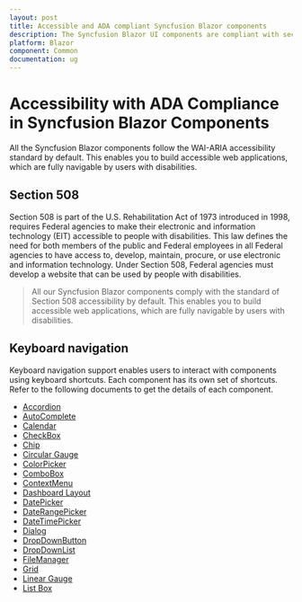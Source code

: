 ```yaml
---
layout: post
title: Accessible and ADA compliant Syncfusion Blazor components
description: The Syncfusion Blazor UI components are compliant with section 508, ADA, WAI-ARIA, WCAG, and keyboard accessibility standards.
platform: Blazor
component: Common
documentation: ug
---
```


# Accessibility with ADA Compliance in Syncfusion Blazor Components

All the Syncfusion Blazor components follow the WAI-ARIA accessibility standard by default. This enables you to build accessible web applications, which are fully navigable by users with disabilities.

## Section 508

Section 508 is part of the U.S. Rehabilitation Act of 1973 introduced in 1998, requires Federal agencies to make their electronic and information technology (EIT) accessible to people with disabilities. This law defines the need for both members of the public and Federal employees in all Federal agencies to have access to, develop, maintain, procure, or use electronic and information technology. Under Section 508, Federal agencies must develop a website that can be used by people with disabilities.

> All our Syncfusion Blazor components comply with the standard of Section 508 accessibility by default. This enables you to build accessible web applications, which are fully navigable by users with disabilities.

## Keyboard navigation

Keyboard navigation support enables users to interact with components using keyboard shortcuts. Each component has its own set of shortcuts. Refer to the following documents to get the details of each component.

* [Accordion](../accordion/accessibility)
* [AutoComplete](../autocomplete/accessibility)
* [Calendar](../calendar/accessibility)
* [CheckBox](../check-box/accessibility)
* [Chip](../chip/accessibility)
* [Circular Gauge](../circular-gauge/accessibility)
* [ColorPicker](../color-picker/accessibility)
* [ComboBox](../combobox/accessibility)
* [ContextMenu](../context-menu/accessibility)
* [Dashboard Layout](../dashboard-layout/accessibility)
* [DatePicker](../datepicker/accessibility)
* [DateRangePicker](../daterangepicker/accessibility)
* [DateTimePicker](../datetime-picker/accessibility)
* [Dialog](../dialog/accessibility)
* [DropDownButton](../drop-down-button/accessibility)
* [DropDownList](../dropdown-list/accessibility)
* [FileManager](../file-manager/accessibility)
* [Grid](../datagrid/accessibility)
* [Linear Gauge](../linear-gauge/accessibility)
* [List Box](../listbox/accessibility)
